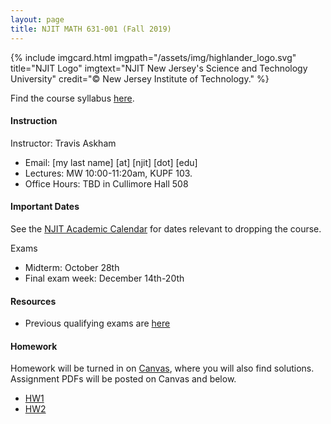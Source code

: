 ```yaml
---
layout: page
title: NJIT MATH 631-001 (Fall 2019)	
---
```


{% include imgcard.html imgpath="/assets/img/highlander_logo.svg" title="NJIT Logo" imgtext="NJIT New Jersey's Science and Technology University" credit="&copy; New Jersey Institute of Technology." %}

Find the course syllabus [here](https://math.njit.edu/sites/math/files/Math_631-F19_.pdf).

#### Instruction

Instructor: Travis Askham 

- Email: [my last name] [at] [njit] [dot] [edu]
- Lectures: MW 10:00-11:20am, KUPF 103.
- Office Hours: TBD in Cullimore Hall 508

#### Important Dates

See the [NJIT Academic Calendar](https://www.njit.edu/registrar/calendars/)
for dates relevant to dropping the course.
 
Exams
- Midterm: October 28th
- Final exam week: December 14th-20th

#### Resources

- Previous qualifying exams are [here](https://math.njit.edu/students/graduate/past_qual_exams.php)
	
#### Homework

Homework will be turned in on [Canvas](https://canvas.njit.edu), where
you will also find solutions. Assignment PDFs will be posted on Canvas and
below.

- [HW1](hw1.pdf)
- [HW2](hw2.pdf)